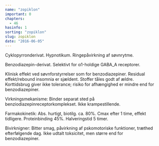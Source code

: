 ```yaml
---
name: "zopiklon"
important: 0
chapters:  
  - 46
hasinfo: 1
sorting: "zopiklon"
slug: zopiklon
date: "2016-06-05"
---
```


Cyklopyrronderivat. Hypnotikum. Ringepåvirkning af søvnrytme.

Benzodiazepin-derivat. Selektivt for α1-holdige GABA_A receptorer.

Klinisk effekt ved søvnforstyrrelser som for benzodiazepiner. Residual effekt/rebound insomnia er sjældent. Stoffer tåles godt af ældre. Korttidsbrug giver ikke tolerance; risiko for afhængighed er mindre end for benzodiazepiner. 

Virkningsmekanisme: Binder separat sted på benziodiazepinreceptorkomplekset. Ikke krampestillende.

Farmakokinetik: Abs. hurtigt, biotilg. ca. 80%. Cmax efter 1 time, effekt tidligere. Proteinbinding 45%. Halveringstid 5 timer.

Bivirknigner: Bitter smag, påvirkning af pskomotoriske funktioner, træthed efterfølgende dag. Ikke udtalt toksicitet, men større end for benzodiazepiner.
